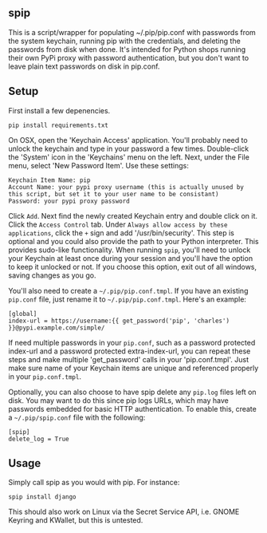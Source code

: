 ## spip

This is a script/wrapper for populating ~/.pip/pip.conf with passwords from
the system keychain, running pip with the credentials, and deleting the
passwords from disk when done.  It's intended for Python shops running their
own PyPi proxy with password authentication, but you don't want to leave plain
text passwords on disk in pip.conf.

## Setup

First install a few depenencies.

    pip install requirements.txt

On OSX, open the 'Keychain Access' application.  You'll probably need to
unlock the keychain and type in your password a few times.  Double-click the
'System' icon in the 'Keychains' menu on the left.  Next, under the File menu,
select 'New Password Item'.  Use these settings:

    Keychain Item Name: pip
    Account Name: your pypi proxy username (this is actually unused by this script, but set it to your user name to be consistant)
    Password: your pypi proxy password

Click `Add`.  Next find the newly created Keychain entry and double click on
it.  Click the `Access Control` tab.  Under
`Always allow access by these applications`, click the `+` sign and add
'/usr/bin/security'.  This step is optional and you could also provide the path
to your Python interpreter. This provides sudo-like functionality.  When
running `spip`, you'll need to unlock your Keychain at least once during your
session and you'll have the option to keep it unlocked or not.  If you choose
this option, exit out of all windows, saving changes as you go.

You'll also need to create a `~/.pip/pip.conf.tmpl`.  If you have an existing
`pip.conf` file, just rename it to `~/.pip/pip.conf.tmpl`.  Here's an example:

    [global]
    index-url = https://username:{{ get_password('pip', 'charles') }}@pypi.example.com/simple/

If need multiple passwords in your `pip.conf`, such as a password protected
index-url and a password protected extra-index-url, you can repeat these steps
and make multiple 'get_password' calls in your 'pip.conf.tmpl'.  Just make sure
name of your Keychain items are unique and referenced properly in your
`pip.conf.tmpl`.

Optionally, you can also choose to have spip delete any `pip.log` files left on
disk.  You may want to do this since pip logs URLs, which may have passwords
embedded for basic HTTP authentication.  To enable this, create a
`~/.pip/spip.conf` file with the following:

    [spip]
    delete_log = True

## Usage

Simply call spip as you would with pip.  For instance:

    spip install django

This should also work on Linux via the Secret Service API, i.e. GNOME Keyring
and KWallet, but this is untested.
